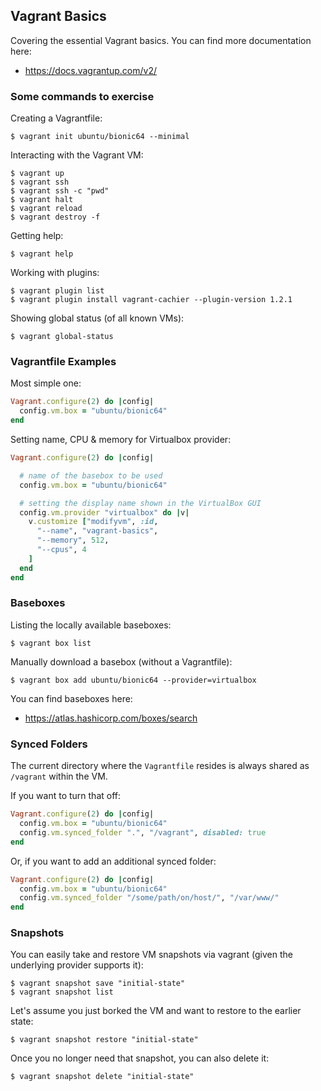 
## Vagrant Basics

Covering the essential Vagrant basics. You can find more documentation here:

 * https://docs.vagrantup.com/v2/

### Some commands to exercise

Creating a Vagrantfile:
```
$ vagrant init ubuntu/bionic64 --minimal
```

Interacting with the Vagrant VM:
```
$ vagrant up
$ vagrant ssh
$ vagrant ssh -c "pwd"
$ vagrant halt
$ vagrant reload
$ vagrant destroy -f
```

Getting help:
```
$ vagrant help
```

Working with plugins:
```
$ vagrant plugin list
$ vagrant plugin install vagrant-cachier --plugin-version 1.2.1
```

Showing global status (of all known VMs):
```
$ vagrant global-status
```

### Vagrantfile Examples

Most simple one:
```ruby
Vagrant.configure(2) do |config|
  config.vm.box = "ubuntu/bionic64"
end
```

Setting name, CPU & memory for Virtualbox provider:
```ruby
Vagrant.configure(2) do |config|

  # name of the basebox to be used
  config.vm.box = "ubuntu/bionic64"

  # setting the display name shown in the VirtualBox GUI
  config.vm.provider "virtualbox" do |v|
    v.customize ["modifyvm", :id,
      "--name", "vagrant-basics",
      "--memory", 512,
      "--cpus", 4
    ]
  end
end
```

### Baseboxes

Listing the locally available baseboxes:
```
$ vagrant box list
```

Manually download a basebox (without a Vagrantfile):
```
$ vagrant box add ubuntu/bionic64 --provider=virtualbox
```

You can find baseboxes here:

 * https://atlas.hashicorp.com/boxes/search


### Synced Folders

The current directory where the `Vagrantfile` resides is always shared as `/vagrant` within the VM.

If you want to turn that off:
```ruby
Vagrant.configure(2) do |config|
  config.vm.box = "ubuntu/bionic64"
  config.vm.synced_folder ".", "/vagrant", disabled: true
end
```

Or, if you want to add an additional synced folder:
```ruby
Vagrant.configure(2) do |config|
  config.vm.box = "ubuntu/bionic64"
  config.vm.synced_folder "/some/path/on/host/", "/var/www/"
end
```

### Snapshots

You can easily take and restore VM snapshots via vagrant (given the underlying provider supports it):
```
$ vagrant snapshot save "initial-state"
$ vagrant snapshot list
```

Let's assume you just borked the VM and want to restore to the earlier state:
```
$ vagrant snapshot restore "initial-state"
```

Once you no longer need that snapshot, you can also delete it:
```
$ vagrant snapshot delete "initial-state"
```
